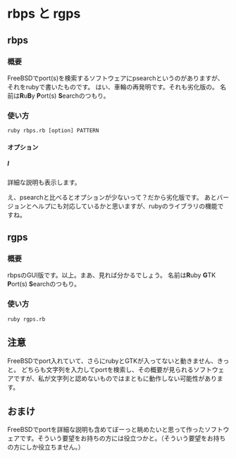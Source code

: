 # rbps と rgps

## rbps

### 概要
FreeBSDでport(s)を検索するソフトウェアにpsearchというのがありますが、それをrubyで書いたものです。
はい、車輪の再発明です。それも劣化版の。
名前は**R**u**B**y **P**ort(s) **S**earchのつもり。

### 使い方

~~~
ruby rbps.rb [option] PATTERN
~~~

#### オプション

##### l
詳細な説明も表示します。

え、psearchと比べるとオプションが少ないって？だから劣化版です。
あとバージョンとヘルプにも対応しているかと思いますが、rubyのライブラリの機能ですね。

## rgps

### 概要
rbpsのGUI版です。以上。まあ、見れば分かるでしょう。
名前は**R**uby **G**TK **P**ort(s) **S**earchのつもり。

### 使い方

~~~
ruby rgps.rb
~~~

## 注意
FreeBSDでport入れていて、さらにrubyとGTKが入ってないと動きません、きっと。
どちらも文字列を入力してportを検索し、その概要が見られるソフトウェアですが、私が文字列と認めないものではまともに動作しない可能性があります。

## おまけ
FreeBSDでportを詳細な説明も含めてぼーっと眺めたいと思って作ったソフトウェアです。そういう要望をお持ちの方には役立つかと。（そういう要望をお持ちの方にしか役立ちません。）
